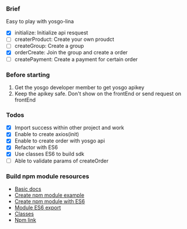 ### Brief
Easy to play with yosgo-lina
* [x] initialize: Initialize api resquest
* [ ] createrProduct: Create your own proudct
* [ ] createGroup: Create a group
* [x] orderCreate: Join the group and create a order
* [ ] createPayment: Create a payment for certain order

### Before starting

1. Get the yosgo developer member to get yosgo apikey
2. Keep the apikey safe. Don't show on the frontEnd or send request on frontEnd

### Todos
* [x] Import success within other project and work
* [x] Enable to create axios(init)
* [x] Enable to create order with yosgo api
* [x] Refactor with ES6
* [x] Use classes ES6 to build sdk
* [ ] Able to validate params of createOrder

### Build npm module resources
* [Basic docs](https://docs.npmjs.com/getting-started/creating-node-modules)
* [Create npm module example](https://quickleft.com/blog/creating-and-publishing-a-node-js-module/)
* [Create npm module with ES6](https://booker.codes/how-to-build-and-publish-es6-npm-modules-today-with-babel/)
* [Module ES6 export](http://www.cnblogs.com/diligenceday/p/5503777.html)
* [Classes](https://googlechrome.github.io/samples/classes-es6/)
* [Npm link](https://docs.npmjs.com/cli/link)